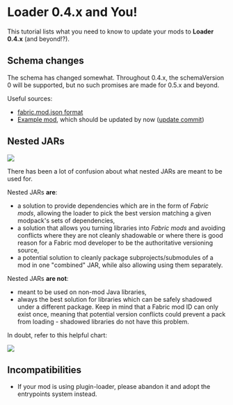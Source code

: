 # Loader 0.4.x and You!

This tutorial lists what you need to know to update your mods to
**Loader 0.4.x** (and beyond!?).

## Schema changes

The schema has changed somewhat. Throughout 0.4.x, the schemaVersion 0
will be supported, but no such promises are made for 0.5.x and beyond.

Useful sources:

- [fabric.mod.json format](../Documentation/fabric_mod_json.md)
- [Example mod](https://github.com/FabricMC/fabric-example-mod/),
  which should be updated by now ([update commit](https://github.com/FabricMC/fabric-example-mod/commit/d6e85e22192c7d824572668f54a5bf81eec3bc78))

## Nested JARs

![](../images/tutorial/nested_jar.png)

There has been a lot of confusion about what nested JARs are meant to be
used for.

Nested JARs **are**:

- a solution to provide dependencies which are in the form of *Fabric
  mods*, allowing the loader to pick the best version matching a given
  modpack's sets of dependencies,
- a solution that allows you turning libraries into *Fabric mods* and
  avoiding conflicts where they are not cleanly shadowable or where
  there is good reason for a Fabric mod developer to be the
  authoritative versioning source,
- a potential solution to cleanly package subprojects/submodules of a
  mod in one "combined" JAR, while also allowing using them
  separately.

Nested JARs **are not**:

- meant to be used on non-mod Java libraries,
- always the best solution for libraries which can be safely shadowed
  under a different package. Keep in mind that a Fabric mod ID can
  only exist once, meaning that potential version conflicts could
  prevent a pack from loading - shadowed libraries do not have this
  problem.

In doubt, refer to this helpful chart:

![](../images/tutorial/nested_jar_chart.png)

## Incompatibilities

- If your mod is using plugin-loader, please abandon it and adopt the
  entrypoints system instead.

